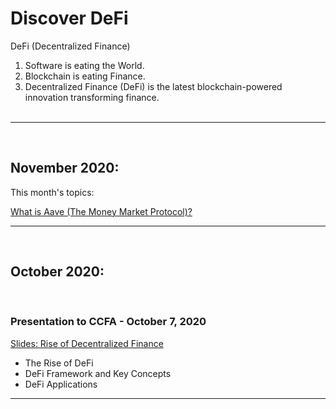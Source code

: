 # Discover DeFi
DeFi (Decentralized Finance)

1. Software is eating the World.
2. Blockchain is eating Finance.
3. Decentralized Finance (DeFi) is the latest blockchain-powered innovation transforming finance.
<br><br>

- - - - -

<br>

## November 2020:

This month's topics:

[What is Aave (The Money Market Protocol)?](references/aave.md)
<br>

- - - - -

<br>

## October 2020:

<br>

### Presentation to CCFA - October 7, 2020
[Slides: Rise of Decentralized Finance](presentations/CCFA/20201007-Rise-of-Decentralized-Finance.md) 
<br>

  - The Rise of DeFi
  - DeFi Framework and Key Concepts
  - DeFi Applications
  

- - - - -


